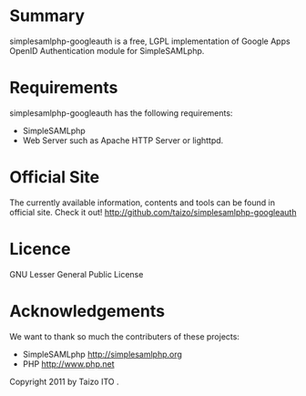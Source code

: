 Summary
=======
simplesamlphp-googleauth is a free, LGPL implementation of Google Apps OpenID
Authentication module for SimpleSAMLphp.


Requirements
============
simplesamlphp-googleauth has the following requirements:
 - SimpleSAMLphp
 - Web Server such as Apache HTTP Server or lighttpd.

Official Site
=============
The currently available information, contents and tools can be found in
official site.  Check it out!
http://github.com/taizo/simplesamlphp-googleauth

Licence
=======
GNU Lesser General Public License

Acknowledgements
================
We want to thank so much the contributers of these projects:
 - SimpleSAMLphp <http://simplesamlphp.org>
 - PHP <http://www.php.net>


Copyright 2011 by Taizo ITO <taizoster at gmail.com>.
